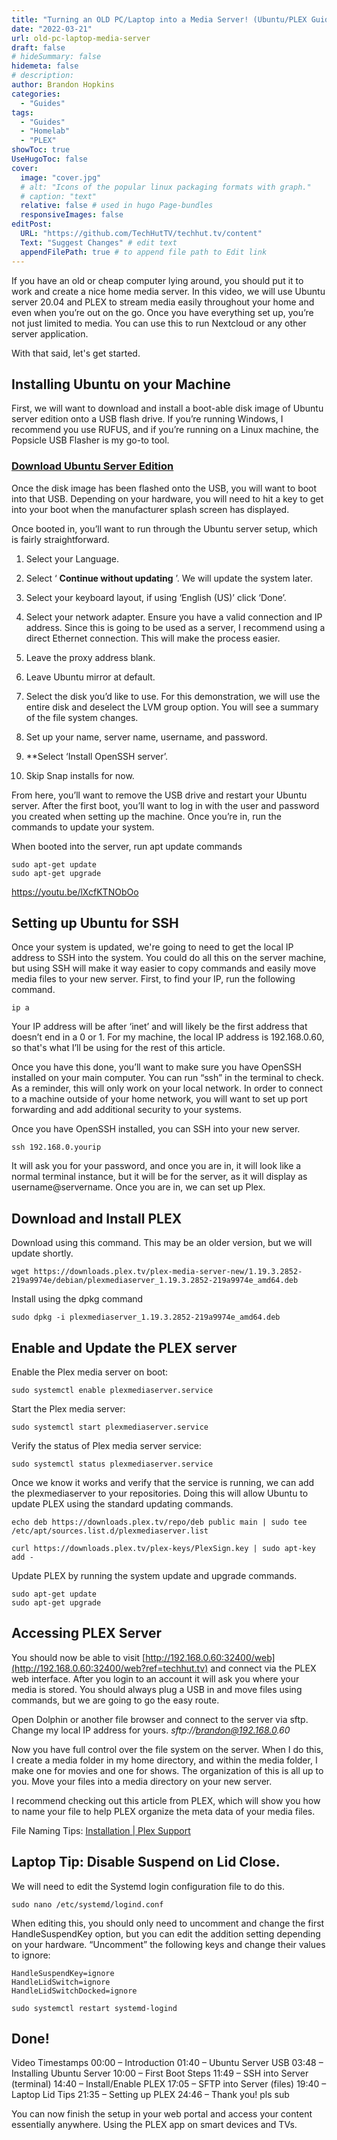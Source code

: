```yaml
---
title: "Turning an OLD PC/Laptop into a Media Server! (Ubuntu/PLEX Guide)"
date: "2022-03-21"
url: old-pc-laptop-media-server
draft: false
# hideSummary: false
hidemeta: false
# description:
author: Brandon Hopkins
categories:
  - "Guides"
tags:
  - "Guides"
  - "Homelab"
  - "PLEX"
showToc: true
UseHugoToc: false
cover:
  image: "cover.jpg"
  # alt: "Icons of the popular linux packaging formats with graph."
  # caption: "text"
  relative: false # used in hugo Page-bundles
  responsiveImages: false
editPost:
  URL: "https://github.com/TechHutTV/techhut.tv/content"
  Text: "Suggest Changes" # edit text
  appendFilePath: true # to append file path to Edit link
---
```


If you have an old or cheap computer lying around, you should put it to work and create a nice home media server. In this video, we will use Ubuntu server 20.04 and PLEX to stream media easily throughout your home and even when you’re out on the go. Once you have everything set up, you’re not just limited to media. You can use this to run Nextcloud or any other server application.

With that said, let's get started.

## Installing Ubuntu on your Machine

First, we will want to download and install a boot-able disk image of Ubuntu server edition onto a USB flash drive. If you’re running Windows, I recommend you use RUFUS, and if you’re running on a Linux machine, the Popsicle USB Flasher is my go-to tool.

### [Download Ubuntu Server Edition](https://ubuntu.com/download/server?ref=techhut.tv#downloads)

Once the disk image has been flashed onto the USB, you will want to boot into that USB. Depending on your hardware, you will need to hit a key to get into your boot when the manufacturer splash screen has displayed.

Once booted in, you’ll want to run through the Ubuntu server setup, which is fairly straightforward.

1. Select your Language.

3. Select ‘ **Continue without updating** ’. We will update the system later.

5. Select your keyboard layout, if using ‘English (US)’ click ‘Done’.

7. Select your network adapter. Ensure you have a valid connection and IP address. Since this is going to be used as a server, I recommend using a direct Ethernet connection. This will make the process easier.

9. Leave the proxy address blank.

11. Leave Ubuntu mirror at default.

13. Select the disk you’d like to use. For this demonstration, we will use the entire disk and deselect the LVM group option. You will see a summary of the file system changes.

15. Set up your name, server name, username, and password.

17. \*\*Select ‘Install OpenSSH server’.

19. Skip Snap installs for now.

From here, you’ll want to remove the USB drive and restart your Ubuntu server. After the first boot, you’ll want to log in with the user and password you created when setting up the machine. Once you’re in, run the commands to update your system.

When booted into the server, run apt update commands

```
sudo apt-get update
sudo apt-get upgrade
```

https://youtu.be/lXcfKTNObOo

## Setting up Ubuntu for SSH

Once your system is updated, we're going to need to get the local IP address to SSH into the system. You could do all this on the server machine, but using SSH will make it way easier to copy commands and easily move media files to your new server. First, to find your IP, run the following command.

```
ip a
```

Your IP address will be after ‘inet’ and will likely be the first address that doesn’t end in a 0 or 1. For my machine, the local IP address is 192.168.0.60, so that's what I’ll be using for the rest of this article.

Once you have this done, you’ll want to make sure you have OpenSSH installed on your main computer. You can run “ssh” in the terminal to check. As a reminder, this will only work on your local network. In order to connect to a machine outside of your home network, you will want to set up port forwarding and add additional security to your systems.

Once you have OpenSSH installed, you can SSH into your new server.

```
ssh 192.168.0.yourip
```

It will ask you for your password, and once you are in, it will look like a normal terminal instance, but it will be for the server, as it will display as username@servername. Once you are in, we can set up Plex.

## Download and Install PLEX

Download using this command. This may be an older version, but we will update shortly.

```
wget https://downloads.plex.tv/plex-media-server-new/1.19.3.2852-219a9974e/debian/plexmediaserver_1.19.3.2852-219a9974e_amd64.deb
```

Install using the dpkg command

```
sudo dpkg -i plexmediaserver_1.19.3.2852-219a9974e_amd64.deb
```

## Enable and Update the PLEX server

Enable the Plex media server on boot:

```
sudo systemctl enable plexmediaserver.service
```

Start the Plex media server:

```
sudo systemctl start plexmediaserver.service
```

Verify the status of Plex media server service:

```
sudo systemctl status plexmediaserver.service
```

Once we know it works and verify that the service is running, we can add the plexmediaserver to your repositories. Doing this will allow Ubuntu to update PLEX using the standard updating commands.

```
echo deb https://downloads.plex.tv/repo/deb public main | sudo tee /etc/apt/sources.list.d/plexmediaserver.list
```

```
curl https://downloads.plex.tv/plex-keys/PlexSign.key | sudo apt-key add -
```

Update PLEX by running the system update and upgrade commands.

```
sudo apt-get update
sudo apt-get upgrade
```

## Accessing PLEX Server

You should now be able to visit [http://192.168.0.60:32400/web](http://192.168.0.60:32400/web?ref=techhut.tv) and connect via the PLEX web interface. After you login to an account it will ask you where your media is stored. You should always plug a USB in and move files using commands, but we are going to go the easy route.

Open Dolphin or another file browser and connect to the server via sftp. Change my local IP address for yours. _sftp://brandon@192.168.0.60_

Now you have full control over the file system on the server. When I do this, I create a media folder in my home directory, and within the media folder, I make one for movies and one for shows. The organization of this is all up to you. Move your files into a media directory on your new server.

I recommend checking out this article from PLEX, which will show you how to name your file to help PLEX organize the meta data of your media files.

File Naming Tips: [Installation | Plex Support](https://support.plex.tv/articles/200288586-installation/?ref=techhut.tv)

## Laptop Tip: Disable Suspend on Lid Close.

We will need to edit the Systemd login configuration file to do this.

```
sudo nano /etc/systemd/logind.conf
```

When editing this, you should only need to uncomment and change the first HandleSuspendKey option, but you can edit the addition setting depending on your hardware. “Uncomment” the following keys and change their values to ignore:

```
HandleSuspendKey=ignore
HandleLidSwitch=ignore
HandleLidSwitchDocked=ignore
```

```
sudo systemctl restart systemd-logind
```

## Done!

Video Timestamps
00:00 – Introduction
01:40 – Ubuntu Server USB
03:48 – Installing Ubuntu Server
10:00 – First Boot Steps
11:49 – SSH into Server (terminal)
14:40 – Install/Enable PLEX
17:05 – SFTP into Server (files)
19:40 – Laptop Lid Tips
21:35 – Setting up PLEX
24:46 – Thank you! pls sub

You can now finish the setup in your web portal and access your content essentially anywhere. Using the PLEX app on smart devices and TVs.
